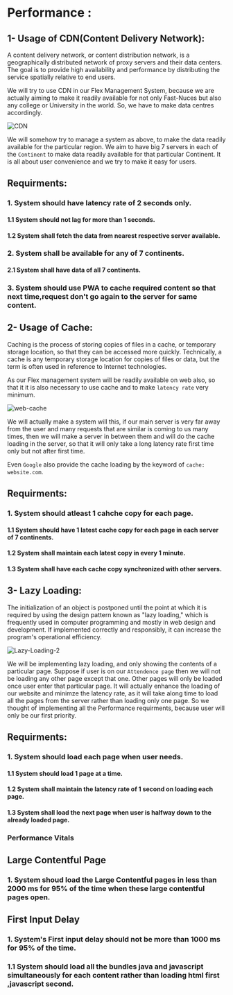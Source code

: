 # Performance :

## 1- Usage of CDN(Content Delivery Network):
A content delivery network, or content distribution network, is a geographically distributed network 
of proxy servers and their data centers. The goal is to provide high availability and performance by 
distributing the service spatially relative to end users.

We will try to use CDN in our Flex Management System, because we are actually aiming to make it readily available
for not only Fast-Nuces but also any college or University in the world. So, we have to make data centres accordingly.

![CDN](https://user-images.githubusercontent.com/105812482/206721659-b0e62516-2f6a-4d9e-aa14-4c4ab01e0244.png)

We will somehow try to manage a system as above, to make the data readily available for the particular region.
We aim to have big 7 servers in each of the `Continent` to make data readily available for that particular
Continent. It is all about user convenience and we try to make it easy for users.

## Requirments:
### 1. System should have latency rate of 2 seconds only.
#### 1.1 System should not lag for more than 1 seconds.
#### 1.2 System shall fetch the data from nearest respective server available.
### 2. System shall be available for any of 7 continents.
#### 2.1 System shall have data of all 7 continents.
### 3. System should use PWA to cache required content so that next time,request  don't go again to the server for same content.




## 2- Usage of Cache:
Caching is the process of storing copies of files in a cache, or temporary storage location, so that they can be accessed more quickly. 
Technically, a cache is any temporary storage location for copies of files or data, but the term is often used in reference to 
Internet technologies.

As our Flex management system will be readily available on web also, so that it it is also necessary to use cache and to make 
`latency rate` very minimum.

![web-cache](https://user-images.githubusercontent.com/105812482/206723284-4034f03d-54d9-455c-bdeb-42b60eddaedc.png)

We will actually make a system will this, if our main server is very far away from the user and many requests that 
are similar is coming to us many times, then we will make a server in between them and will do the cache loading in
the server, so that it will only take a long latency rate first time only but not after first time.

Even `Google` also provide the cache loading by the keyword of `cache: website.com`.


## Requirments:

### 1. System should atleast 1 cahche copy for each page.
#### 1.1 System should have 1 latest cache copy for each page in each server of 7 continents.
#### 1.2 System shall maintain each latest copy in every 1 minute.
#### 1.3 System shall have each cache copy synchronized with other servers.



## 3-  Lazy Loading:
The initialization of an object is postponed until the point at which it is required by using the design pattern known as "lazy loading," 
which is frequently used in computer programming and mostly in web design and development. If implemented correctly and responsibly, 
it can increase the program's operational efficiency.

![Lazy-Loading-2](https://user-images.githubusercontent.com/105812482/206724970-ba51b18d-dffe-4c95-8547-edee4cd2ca9b.jpg)

We will be implementing lazy loading, and only showing the contents of a particular page. Suppose if user is on our `Attendence page`
then we will not be loading any other page except that one. Other pages will only be loaded once user enter that particular page.
It will actually enhance the loading of our website and minimze the latency rate, as it will take along time to load all the pages
from the server rather than loading only one page. So we thought of implementing all the Performance requirments, because user will
only be our first priority.


## Requirments:
### 1. System should load each page when user needs.
#### 1.1 System should load 1 page at a time.  
#### 1.2 System shall maintain the latency rate of 1 second on loading each page.  
#### 1.3 System shall load the next page when user is halfway down to the already loaded page.  


### Performance Vitals  
 
## Large Contentful Page  
### 1. System shoud load the Large Contentful pages in less than 2000 ms for 95% of the time when these large contentful pages open.  

##  First Input Delay  
### 1. System's First input delay should not be more than 1000 ms for 95% of the time.  
### 1.1 System should load all the bundles java and javascript simultaneously for each content rather than loading html first ,javascript second.  



